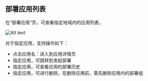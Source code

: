 ## 部署应用列表

在“部署应用”页，可查看指定地域内的应用列表，

![Alt text](https://github.com/jdcloudcom/cn/blob/edit/image/CodeDeploy/Ch/Oper-1%EF%BC%88Ch%EF%BC%89.png)

对于指定应用，支持操作如下：

- 点击应用名：进入到应用详情页
- 指定应用，可跳转到发起部署
- 指定应用，可查看应用的部署历史
- 指定应用，可进行删除，在删除应用前，需先删除应用内的部署组
